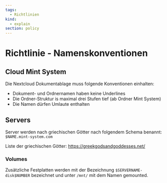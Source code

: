 ```yaml
---
tags:
  - Richtlinien
kind:
  - explain
section: policy
---
```


# Richtlinie - Namenskonventionen

## Cloud Mint System

Die Nextcloud Dokumentablage muss folgende Konventionen einhalten:

- Dokument- und Ordnernamen haben keine Underlines
- Die Ordner-Struktur is maximal drei Stufen tief (ab Ordner Mint System)
- Die Namen dürfen Umlaute enthalten

## Servers

Server werden nach griechischen Götter nach folgendem Schema benannt: `$NAME.mint-system.com`

Liste der griechischen Götter: <https://greekgodsandgoddesses.net/>

### Volumes

Zusätzliche Festplatten werden mit der Bezeichnung `$SERVERNAME-disk$NUMBER` bezeichnet und unter `/mnt/` mit dem Namen gemounted.
